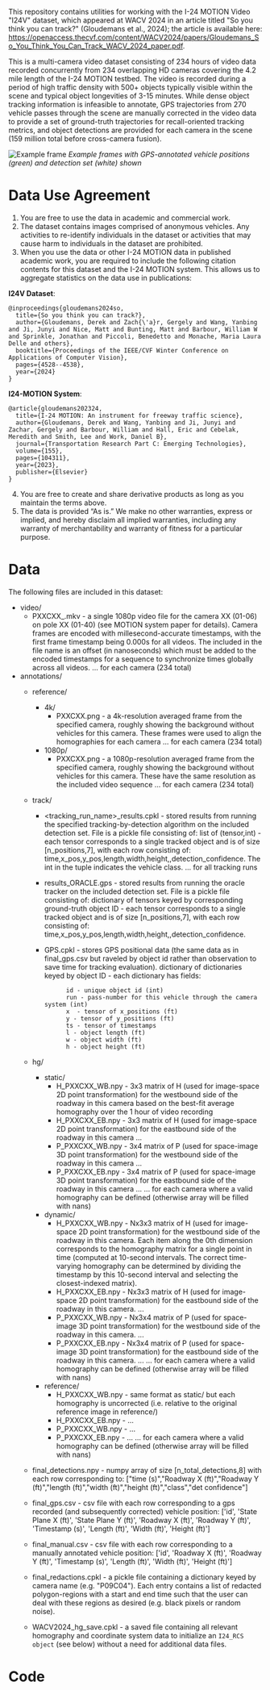 
This repository contains utilities for working with the I-24 MOTION Video "I24V" dataset, which appeared at WACV 2024 in an article titled "So you think you can track?" (Gloudemans et al., 2024); the article is available here: https://openaccess.thecvf.com/content/WACV2024/papers/Gloudemans_So_You_Think_You_Can_Track_WACV_2024_paper.pdf. 

This is a multi-camera video dataset consisting of 234 hours of video data recorded concurrently from 234 overlapping HD cameras covering the 4.2 mile length of the I-24 MOTION testbed. The video is recorded during a period of high traffic density with 500+ objects typically visible within the scene and typical object longevities of 3-15 minutes. While dense object tracking information is infeasible to annotate, GPS trajectories from 270 vehicle passes through the scene are manually corrected in the video data to provide a set of ground-truth trajectories for recall-oriented tracking metrics, and object detections are provided for each camera in the scene (159 million total before cross-camera fusion).


![Example frame](readme_im/detections_and_gps.png)
*Example frames with GPS-annotated vehicle positions (green) and detection set (white) shown*

# Data Use Agreement
1. You are free to use the data in academic and commercial work. 
2. The dataset contains images comprised of anonymous vehicles. Any activities to re-identify individuals in the dataset or activities that may cause harm to individuals in the dataset are prohibited.
3. When you use the data or other I-24 MOTION data in published academic work, you are required to include the following citation contents for this dataset and the I-24 MOTION system. This allows us to aggregate statistics on the data use in publications:
   
**I24V Dataset**:

    @inproceedings{gloudemans2024so,
      title={So you think you can track?},
      author={Gloudemans, Derek and Zach{\'a}r, Gergely and Wang, Yanbing and Ji, Junyi and Nice, Matt and Bunting, Matt and Barbour, William W and Sprinkle, Jonathan and Piccoli, Benedetto and Monache, Maria Laura Delle and others},
      booktitle={Proceedings of the IEEE/CVF Winter Conference on Applications of Computer Vision},
      pages={4528--4538},
      year={2024}
    }
    
**I24-MOTION System**:

    @article{gloudemans202324,
      title={I-24 MOTION: An instrument for freeway traffic science},
      author={Gloudemans, Derek and Wang, Yanbing and Ji, Junyi and Zachar, Gergely and Barbour, William and Hall, Eric and Cebelak, Meredith and Smith, Lee and Work, Daniel B},
      journal={Transportation Research Part C: Emerging Technologies},
      volume={155},
      pages={104311},
      year={2023},
      publisher={Elsevier}
    }

4. You are free to create and share derivative products as long as you maintain the terms above.
5. The data is provided “As is.” We make no other warranties, express or implied, and hereby disclaim all implied warranties, including any warranty of merchantability and warranty of fitness for a particular purpose.

# Data 

The following files are included in this dataset:
- video/
    - PXXCXX_<ts>.mkv  - a single 1080p video file for the camera XX (01-06) on pole XX (01-40) (see MOTION system paper for details). Camera frames are encoded with millesecond-accurate timestamps, with the first frame timestamp being 0.000s for all videos. The <ts> included in the file name is an offset (in nanoseconds) which must be added to the encoded timestamps for a sequence to synchronize times globally across all videos.
    ... for each camera (234 total)
- annotations/
    - reference/ 
       - 4k/
          - PXXCXX.png - a 4k-resolution averaged frame from the specified camera, roughly showing the background without vehicles for this camera. These frames were used to align the homographies for each camera
          ... for each camera (234 total)
       - 1080p/
          - PXXCXX.png - a 1080p-resolution averaged frame from the specified camera, roughly showing the background without vehicles for this camera. These have the same resolution as the included video sequence
          ... for each camera (234 total)
    - track/
       - <tracking_run_name>_results.cpkl - stored results from running the specified tracking-by-detection algorithm on the included detection set. File is a pickle file consisting of:
              list of (tensor,int) - each tensor corresponds to a single tracked object and is of size [n_positions,7], with each row consisting of: time,x_pos,y_pos,length,width,height,<garbage>,detection_confidence. The int in the tuple indicates the vehicle class.
       ... for all tracking runs
       - results_ORACLE.gps  - stored results from running the oracle tracker on the included detection set. File is a pickle file consisting of:
              dictionary of tensors keyed by corresponding ground-truth object ID - each tensor corresponds to a single tracked object and is of size [n_positions,7], with each row consisting of: time,x_pos,y_pos,length,width,height,<garbage>,detection_confidence. 
       - GPS.cpkl - stores GPS positional data (the same data as in final_gps.csv but raveled by object id rather than observation to save time for tracking evaluation).
              dictionary of dictionaries keyed by object ID - each dictionary has fields:

                   id - unique object id (int)
                   run - pass-number for this vehicle through the camera system (int)
                   x  - tensor of x_positions (ft)
                   y - tensor of y_positions (ft)
                   ts - tensor of timestamps
                   l - object length (ft)
                   w - object width (ft)
                   h - object height (ft)
       
    - hg/
       - static/
           - H_PXXCXX_WB.npy - 3x3 matrix of H (used for image-space 2D point transformation) for the westbound side of the roadway in this camera based on the best-fit average homography over the 1 hour of video recording
           - H_PXXCXX_EB.npy - 3x3 matrix of H (used for image-space 2D point transformation) for the eastbound side of the roadway in this camera ...
           - P_PXXCXX_WB.npy - 3x4 matrix of P (used for space-image 3D point transformation) for the westbound side of the roadway in this camera ...
           - P_PXXCXX_EB.npy - 3x4 matrix of P (used for space-image 3D point transformation) for the eastbound side of the roadway in this camera ...
           ... for each camera where a valid homography can be defined (otherwise array will be filled with nans)
       - dynamic/
           - H_PXXCXX_WB.npy - Nx3x3 matrix of H (used for image-space 2D point transformation) for the westbound side of the roadway in this camera. Each item along the 0th dimension corresponds to the homography matrix for a single point in time (computed at 10-second intervals. The correct time-varying homography can be determined by dividing the timestamp by this 10-second interval and selecting the closest-indexed matrix).
           - H_PXXCXX_EB.npy - Nx3x3 matrix of H (used for image-space 2D point transformation) for the eastbound side of the roadway in this camera. ...
           - P_PXXCXX_WB.npy - Nx3x4 matrix of P (used for space-image 3D point transformation) for the westbound side of the roadway in this camera. ...
           - P_PXXCXX_EB.npy - Nx3x4 matrix of P (used for space-image 3D point transformation) for the eastbound side of the roadway in this camera. ...
           ... for each camera where a valid homography can be defined (otherwise array will be filled with nans)
       - reference/ 
           - H_PXXCXX_WB.npy - same format as static/ but each homography is uncorrected (i.e. relative to the original reference image in reference/)
           - H_PXXCXX_EB.npy - ...
           - P_PXXCXX_WB.npy - ...
           - P_PXXCXX_EB.npy - ...
           ... for each camera where a valid homography can be defined (otherwise array will be filled with nans)
    
    - final_detections.npy - numpy array of size [n_total_detections,8] with each row corresponding to: ["time (s)","Roadway X (ft)","Roadway Y (ft)","length (ft)","width (ft)","height (ft)","class","det confidence"]
    - final_gps.csv        - csv file with each row corresponding to a gps recorded (and subsequently corrected) vehicle position: ['id', 'State Plane X (ft)', 'State Plane Y (ft)', 'Roadway X (ft)', 'Roadway Y (ft)', 'Timestamp (s)', 'Length (ft)', 'Width (ft)', 'Height (ft)']
    - final_manual.csv     - csv file with each row corresponding to a manually annotated vehicle position: ['id', 'Roadway X (ft)', 'Roadway Y (ft)', 'Timestamp (s)', 'Length (ft)', 'Width (ft)', 'Height (ft)']
    - final_redactions.cpkl - a pickle file containing a dictionary keyed by camera name (e.g. "P09C04"). Each entry contains a list of redacted polygon-regions with a start and end time such that the user can deal with these regions as desired (e.g. black pixels or random noise).
    - WACV2024_hg_save.cpkl - a saved file containing all relevant homography and coordinate system data to initialize an `I24_RCS object` (see below) without a need for additional data files.



 # Code
